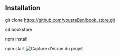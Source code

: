 ## Installation

git clone https://github.com/yousraBsn/book_store.git 

cd bookstore 

npm install

npm start
![Capture d’écran du projet](https://github.com/user-attachments/assets/ce271fc8-41ff-467b-8350-464454e11b5c)
